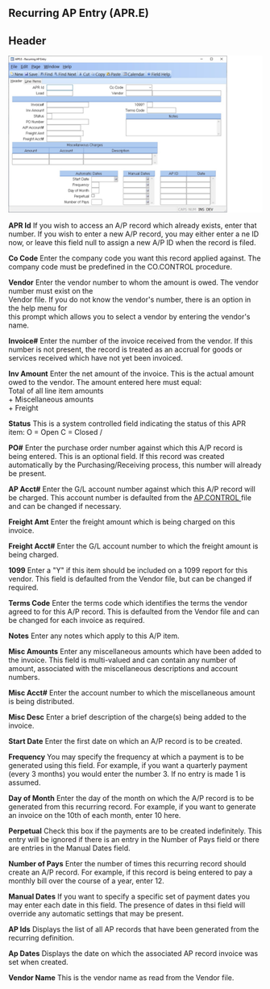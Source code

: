 ##  Recurring AP Entry (APR.E)

<PageHeader />

##  Header

![](./APR-E-1.jpg)

**APR Id** If you wish to access an A/P record which already exists, enter
that number. If you wish to enter a new A/P record, you may either enter a ne
ID now, or leave this field null to assign a new A/P ID when the record is
filed.  
  
**Co Code** Enter the company code you want this record applied against. The
company code must be predefined in the CO.CONTROL procedure.  
  
**Vendor** Enter the vendor number to whom the amount is owed. The vendor
number must exist on the  
Vendor file. If you do not know the vendor's number, there is an option in the
help menu for  
this prompt which allows you to select a vendor by entering the vendor's name.  
  
**Invoice#** Enter the number of the invoice received from the vendor. If this
number is not present, the record is treated as an accrual for goods or
services received which have not yet been invoiced.  
  
**Inv Amount** Enter the net amount of the invoice. This is the actual amount
owed to the vendor. The amount entered here must equal:  
Total of all line item amounts  
\+ Miscellaneous amounts  
\+ Freight  
  
**Status** This is a system controlled field indicating the status of this APR
item: O = Open C = Closed /  
  
**PO#** Enter the purchase order number against which this A/P record is being
entered. This is an optional field. If this record was created automatically
by the Purchasing/Receiving process, this number will already be present.  
  
**AP Acct#** Enter the G/L account number against which this A/P record will be charged. This account number is defaulted from the [ AP.CONTROL ](../../../../../../rover/AP-OVERVIEW/AP-ENTRY/AP-E/CHECKS-E/AP-CONTROL) file and can be changed if necessary.   
  
**Freight Amt** Enter the freight amount which is being charged on this
invoice.  
  
**Freight Acct#** Enter the G/L account number to which the freight amount is
being charged.  
  
**1099** Enter a "Y" if this item should be included on a 1099 report for this
vendor. This field is defaulted from the Vendor file, but can be changed if
required.  
  
**Terms Code** Enter the terms code which identifies the terms the vendor
agreed to for this A/P record. This is defaulted from the Vendor file and can
be changed for each invoice as required.  
  
**Notes** Enter any notes which apply to this A/P item.  
  
**Misc Amounts** Enter any miscellaneous amounts which have been added to the
invoice. This field is multi-valued and can contain any number of amount,
associated with the miscellaneous descriptions and account numbers.  
  
**Misc Acct#** Enter the account number to which the miscellaneous amount is
being distributed.  
  
**Misc Desc** Enter a brief description of the charge(s) being added to the
invoice.  
  
**Start Date** Enter the first date on which an A/P record is to be created.  
  
**Frequency** You may specify the frequency at which a payment is to be
generated using this field. For example, if you want a quarterly payment
(every 3 months) you would enter the number 3. If no entry is made 1 is
assumed.  
  
**Day of Month** Enter the day of the month on which the A/P record is to be
generated from this recurring record. For example, if you want to generate an
invoice on the 10th of each month, enter 10 here.  
  
**Perpetual** Check this box if the payments are to be created indefinitely.
This entry will be ignored if there is an entry in the Number of Pays field or
there are entries in the Manual Dates field.  
  
**Number of Pays** Enter the number of times this recurring record should
create an A/P record. For example, if this record is being entered to pay a
monthly bill over the course of a year, enter 12.  
  
**Manual Dates** If you want to specify a specific set of payment dates you
may enter each date in this field. The presence of dates in thsi field will
override any automatic settings that may be present.  
  
**AP Ids** Displays the list of all AP records that have been generated from
the recurring definition.  
  
**Ap Dates** Displays the date on which the associated AP record invoice was
set when created.  
  
**Vendor Name** This is the vendor name as read from the Vendor file.  
  
  
<badge text= "Version 8.10.57" vertical="middle" />

<PageFooter />